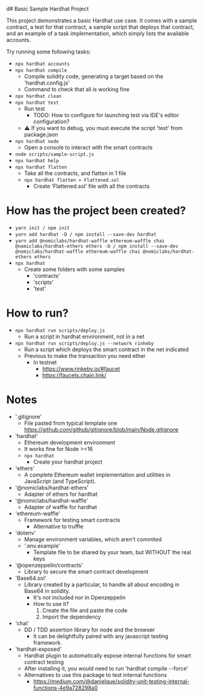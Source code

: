 d# Basic Sample Hardhat Project

This project demonstrates a basic Hardhat use case. It comes with a sample contract, a test for that contract, a sample script that deploys that contract, and an example of a task implementation, which simply lists the available accounts.

Try running some following tasks:
* `npx hardhat accounts`
* `npx hardhat compile`
  * Compile solidity code, generating a target based on the 'hardhat.config.js'
  * Command to check that all is working fine
* `npx hardhat clean`
* `npx hardhat test`
  * Run test
    * TODO: How to configure for launching test via IDE's editor configuration?
  * :warning: If you want to debug, you must execute the script 'test' from package.json 
* `npx hardhat node`
  * Open a console to interact with the smart contracts
* `node scripts/sample-script.js`
* `npx hardhat help`
* `npx hardhat flatten`
  * Take all the contracts, and flatten in 1 file
  * `npx hardhat flatten > Flattened.sol`
    * Create 'Flattened.sol' file with all the contracts


# How has the project been created?
* `yarn init / npm init`
* `yarn add hardhat -D / npm install --save-dev hardhat`
* `yarn add @nomiclabs/hardhat-waffle ethereum-waffle chai @nomiclabs/hardhat-ethers ethers -D / npm install --save-dev @nomiclabs/hardhat-waffle ethereum-waffle chai @nomiclabs/hardhat-ethers ethers`
* `npx hardhat`
  * Create some folders with some samples
    * 'contracts'
    * 'scripts'
    * 'test'

# How to run?
* `npx hardhat run scripts/deploy.js`
  * Run a script in hardhat environment, not in a net
* `npx hardhat run scripts/deploy.js --network rinkeby`
  * Run a script which deploys the smart contract in the net indicated
  * Previous to make the transaction you need ether
    * In testnet
      * https://www.rinkeby.io/#faucet
      * https://faucets.chain.link/

# Notes
* '.gitignore'
  * File pasted from typical template one https://github.com/github/gitignore/blob/main/Node.gitignore
* 'hardhat'
  * Ethereum development environment
  * It works fine for Node >=16
  * `npx hardhat`
    * Create your hardhat project
* 'ethers'
  * A complete Ethereum wallet implementation and utilities in JavaScript (and TypeScript).
* '@nomiclabs/hardhat-ethers'
  * Adapter of ethers for hardhat
* '@nomiclabs/hardhat-waffle'
  * Adapter of waffle for hardhat
* 'ethereum-waffle'
  * Framework for testing smart contracts
    * Alternative to truffle
* 'dotenv'
  * Manage environment variables, which aren't commited
  * '.env.example'
    * Template file to be shared by your team, but WITHOUT the real keys
* '@openzeppelin/contracts'
  * Library to secure the smart contract development
* 'Base64.sol'
  * Library created by a particular, to handle all about encoding in Base64 in solidity.
    * It's not included nor in Openzeppelin
    * How to use it?
      1) Create the file and paste the code
      2) Import the dependency
* 'chai'
  * DD / TDD assertion library for node and the browser
    * It can be delightfully paired with any javascript testing framework.
* 'hardhat-exposed'
  * Hardhat plugin to automatically expose internal functions for smart contract testing
  * After installing it, you would need to run 'hardhat compile --force'
  * Alternatives to use this package to test internal functions
    * https://medium.com/@danielque/solidity-unit-testing-internal-functions-4e9a728298a0